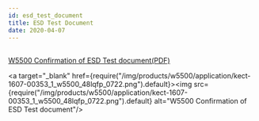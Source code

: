 ```yaml
---
id: esd_test_document
title: ESD Test Document
date: 2020-04-07
---
```


## 

<a href="/img/products/w5500/kect-1607-00353_1_w5500_48lqfp_0722.pdf" target="_blank">W5500 Confirmation of ESD Test document(PDF)</a>

<a target="_blank" href={require("/img/products/w5500/application/kect-1607-00353_1_w5500_48lqfp_0722.png").default}><img src={require("/img/products/w5500/application/kect-1607-00353_1_w5500_48lqfp_0722.png").default} alt="W5500 Confirmation of ESD Test document"/></a>

